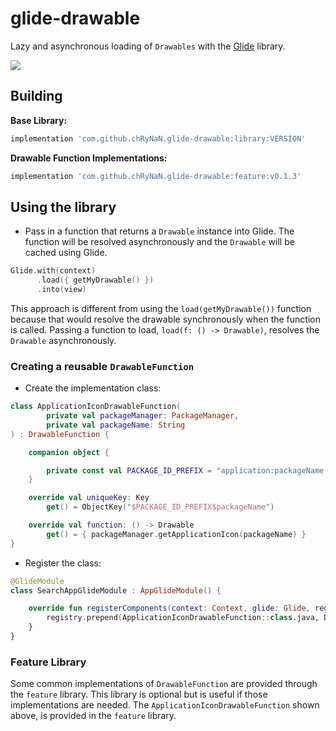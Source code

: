 # glide-drawable

Lazy and asynchronous loading of `Drawables` with the  [Glide](https://github.com/bumptech/glide) library.

[![](https://jitpack.io/v/chRyNaN/glide-drawable.svg)](https://jitpack.io/#chRyNaN/glide-drawable)

## Building

**Base Library:**
```groovy
implementation 'com.github.chRyNaN.glide-drawable:library:VERSION'
```
**Drawable Function Implementations:**
```groovy
implementation 'com.github.chRyNaN.glide-drawable:feature:v0.1.3'
```

## Using the library

* Pass in a function that returns a `Drawable` instance into Glide. The function will be resolved asynchronously and the `Drawable` will be cached using Glide.
```kotlin
Glide.with(context)
      .load({ getMyDrawable() })
      .into(view)
```

This approach is different from using the `load(getMyDrawable())` function because that would resolve the drawable synchronously when the function is called. Passing a function to load, `load(f: () -> Drawable)`, resolves the `Drawable` asynchronously.

### Creating a reusable `DrawableFunction`

* Create the implementation class:
```kotlin
class ApplicationIconDrawableFunction(
        private val packageManager: PackageManager,
        private val packageName: String
) : DrawableFunction {

    companion object {

        private const val PACKAGE_ID_PREFIX = "application:packageName:"
    }

    override val uniqueKey: Key
        get() = ObjectKey("$PACKAGE_ID_PREFIX$packageName")

    override val function: () -> Drawable
        get() = { packageManager.getApplicationIcon(packageName) }
}
```

* Register the class:
```kotlin
@GlideModule
class SearchAppGlideModule : AppGlideModule() {

    override fun registerComponents(context: Context, glide: Glide, registry: Registry) {
        registry.prepend(ApplicationIconDrawableFunction::class.java, Drawable::class.java, DrawableFunctionLoaderFactory())
    }
}
```

### Feature Library

Some common implementations of `DrawableFunction` are provided through the `feature` library. This library is optional but is useful if those implementations are needed.
The `ApplicationIconDrawableFunction` shown above, is provided in the `feature` library.
